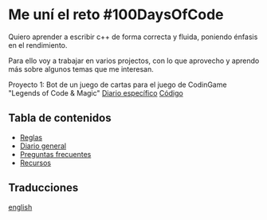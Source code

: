 # Me uní el reto #100DaysOfCode

Quiero aprender a escribir c++ de forma correcta y fluida, poniendo énfasis en el rendimiento.

Para ello voy a trabajar en varios projectos, con lo que aprovecho y aprendo más sobre algunos temas que me interesan.

Proyecto 1: Bot de un juego de cartas para el juego de CodinGame "Legends of Code & Magic" [Diario específico](p1-diario.md) [Código](https://github.com/Orzzet/codingame/commit/82b3a4a1b842aa9e96c367c0fcf2512f38c8aa03)

## Tabla de contenidos

* [Reglas](reglas.md)
* [Diario general](diario.md)
* [Preguntas frecuentes](preguntas_frecuentes.md)
* [Recursos](recursos.md)

## Traducciones
[english](intl/en/README.md)
